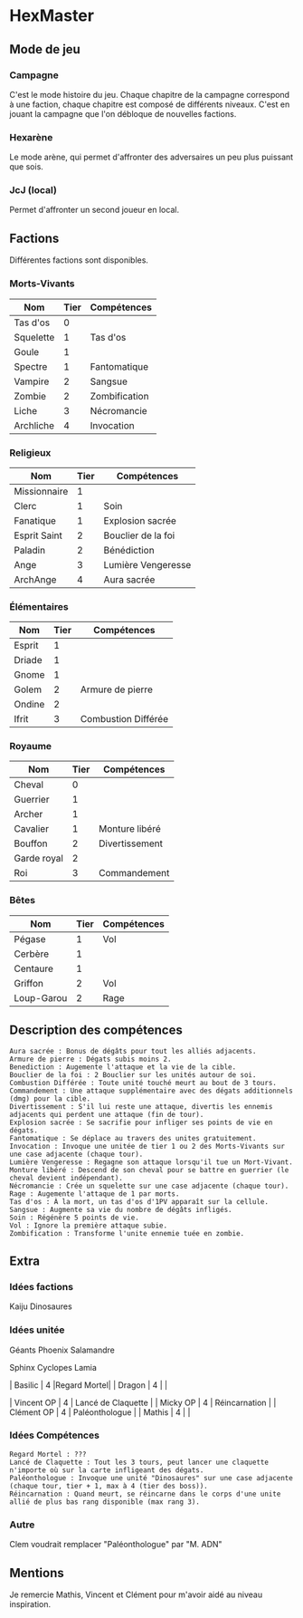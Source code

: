 # HexMaster


## Mode de jeu

### Campagne
C'est le mode histoire du jeu. Chaque chapitre de la campagne correspond à une faction, chaque chapitre est composé de différents niveaux. C'est en jouant la campagne que l'on débloque de nouvelles factions.

### Hexarène
Le mode arène, qui permet d'affronter des adversaires un peu plus puissant que sois.

### JcJ (local)
Permet d'affronter un second joueur en local.

## Factions

Différentes factions sont disponibles.

### Morts-Vivants

| Nom       | Tier | Compétences |
|-----------|------|-------------|
| Tas d'os  | 0    |             |
| Squelette | 1    |  Tas d'os   |
| Goule     | 1    |             |
| Spectre   | 1    |Fantomatique |
| Vampire   | 2    |   Sangsue   |
| Zombie    | 2    |Zombification|
| Liche     | 3    | Nécromancie |
| Archliche | 4    | Invocation  |

### Religieux

| Nom              | Tier | Compétences      |
|------------------|------|------------------|
| Missionnaire     | 1    |                  |
| Clerc            | 1    |     Soin         |
| Fanatique        | 1    | Explosion sacrée |
| Esprit Saint     | 2    |Bouclier de la foi|
| Paladin          | 2    | Bénédiction      |
| Ange             | 3    |Lumière Vengeresse|
| ArchAnge         | 4    |   Aura sacrée    |

### Élémentaires

| Nom       | Tier | Compétences       |
|-----------|------|-------------------|
| Esprit    | 1    |                   |
| Driade    | 1    |                   |
| Gnome     | 1    |                   |
| Golem     | 2    |Armure de pierre   |
| Ondine    | 2    |                   |
| Ifrit     | 3    |Combustion Différée|

### Royaume

| Nom         | Tier | Compétences  |
|-------------|------|--------------|
| Cheval      | 0    |              |
| Guerrier    | 1    |              |
| Archer      | 1    |              |
| Cavalier    | 1    |Monture libéré|
| Bouffon     | 2    |Divertissement|
| Garde royal | 2    |              |
| Roi         | 3    |Commandement  |


### Bêtes

| Nom      | Tier | Compétences |
|----------|------|-------------|
| Pégase   | 1    |    Vol      |
| Cerbère  | 1    |             |
| Centaure | 1    |             |
| Griffon  | 2    |    Vol      |
|Loup-Garou| 2    |    Rage     |

## Description des compétences
    
    Aura sacrée : Bonus de dégâts pour tout les alliés adjacents.
    Armure de pierre : Dégats subis moins 2.
    Benediction : Augemente l'attaque et la vie de la cible.
    Bouclier de la foi : 2 Bouclier sur les unités autour de soi.
    Combustion Différée : Toute unité touché meurt au bout de 3 tours.
    Commandement : Une attaque supplémentaire avec des dégats additionnels (dmg) pour la cible.
    Divertissement : S'il lui reste une attaque, divertis les ennemis adjacents qui perdent une attaque (fin de tour).
    Explosion sacrée : Se sacrifie pour infliger ses points de vie en dégats.
    Fantomatique : Se déplace au travers des unites gratuitement.
    Invocation : Invoque une unitée de tier 1 ou 2 des Morts-Vivants sur une case adjacente (chaque tour).
    Lumière Vengeresse : Regagne son attaque lorsqu'il tue un Mort-Vivant.
    Monture libéré : Descend de son cheval pour se battre en guerrier (le cheval devient indépendant).
    Nécromancie : Crée un squelette sur une case adjacente (chaque tour).
    Rage : Augemente l'attaque de 1 par morts.
    Tas d'os : À la mort, un tas d'os d'1PV apparaît sur la cellule.
    Sangsue : Augmente sa vie du nombre de dégâts infligés.
    Soin : Régénère 5 points de vie.
    Vol : Ignore la première attaque subie.
    Zombification : Transforme l'unite ennemie tuée en zombie.

## Extra

### 

### Idées factions
Kaiju
Dinosaures


### Idées unitée

Géants 
Phoenix 
Salamandre 

Sphinx 
Cyclopes
Lamia

| Basilic  | 4    |Regard Mortel|
| Dragon   | 4    |             |


| Vincent OP | 4    | Lancé de Claquette |
| Micky   OP | 4    | Réincarnation      |
| Clément OP | 4    | Paléonthologue     |
| Mathis     | 4    |                    |

### Idées Compétences
    Regard Mortel : ???
    Lancé de Claquette : Tout les 3 tours, peut lancer une claquette n'importe où sur la carte infligeant des dégats.
    Paléonthologue : Invoque une unité "Dinosaures" sur une case adjacente (chaque tour, tier + 1, max à 4 (tier des boss)).
    Réincarnation : Quand meurt, se réincarne dans le corps d'une unite allié de plus bas rang disponible (max rang 3).


### Autre
Clem voudrait remplacer "Paléonthologue" par "M. ADN"

## Mentions

Je remercie Mathis, Vincent et Clément pour m'avoir aidé au niveau inspiration.

